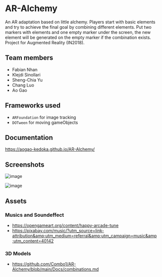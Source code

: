 # AR-Alchemy
An AR adaptation based on little alchemy. Players start with basic elements and try to achieve the final goal by combining different elements. Put two markers with elements and one empty marker under the screen, the new element will be generated on the empty marker if the combination exists. Project for Augmented Reality (IN2018).

## Team members
- Fabian Nhan
- Klejdi Sinollari
- Sheng-Chia Yu
- Chang Luo
- Ao Gao

## Frameworks used
- `ARFoundation` for image tracking
- `DOTween` for moving gameObjects

## Documentation
https://aogao-kedoka.github.io/AR-Alchemy/

## Screenshots
![image](https://user-images.githubusercontent.com/58142398/178576028-5da4daab-38fe-4fd4-a467-bf501265c888.png)


![image](https://user-images.githubusercontent.com/58142398/178489642-cdcbc745-1aba-412a-a438-0470d16cad95.png)

## Assets
### Musics and Soundeffect
- https://opengameart.org/content/happy-arcade-tune
- https://pixabay.com/music/?utm_source=link-attribution&amp;utm_medium=referral&amp;utm_campaign=music&amp;utm_content=40142
### 3D Models
- https://github.com/Combo1/AR-Alchemy/blob/main/Docs/combinations.md
